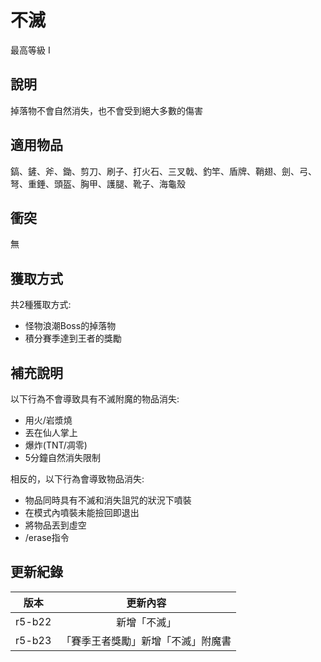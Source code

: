 # 不滅

最高等級 I

## 說明

掉落物不會自然消失，也不會受到絕大多數的傷害

## 適用物品

鎬、鏟、斧、鋤、剪刀、刷子、打火石、三叉戟、釣竿、盾牌、鞘翅、劍、弓、弩、重錘、頭盔、胸甲、護腿、靴子、海龜殼

## 衝突

無

## 獲取方式

共2種獲取方式:

- 怪物浪潮Boss的掉落物
- 積分賽季達到王者的獎勵

## 補充說明

以下行為不會導致具有不滅附魔的物品消失:

- 用火/岩漿燒
- 丟在仙人掌上
- 爆炸(TNT/凋零)
- 5分鐘自然消失限制

相反的，以下行為會導致物品消失:

- 物品同時具有不滅和消失詛咒的狀況下噴裝
- 在模式內噴裝未能撿回即退出
- 將物品丟到虛空
- /erase指令

## 更新紀錄

|版本|更新內容|
|:---:|:---:|
|r5-b22|新增「不滅」|
|r5-b23|「賽季王者獎勵」新增「不滅」附魔書|
